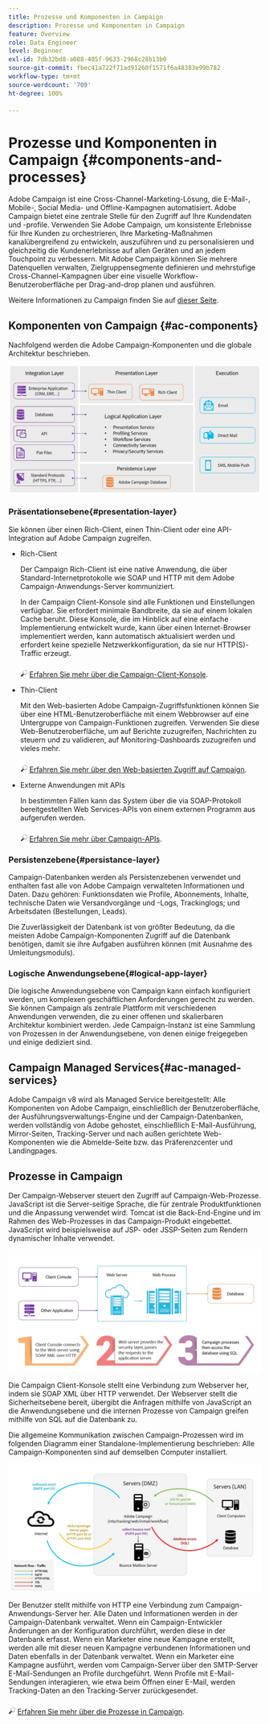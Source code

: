 ```yaml
---
title: Prozesse und Komponenten in Campaign
description: Prozesse und Komponenten in Campaign
feature: Overview
role: Data Engineer
level: Beginner
exl-id: 7db32bd8-a088-405f-9633-2968c28b13b0
source-git-commit: fbec41a722f71ad91260f1571f6a48383e99b782
workflow-type: tm+mt
source-wordcount: '709'
ht-degree: 100%

---
```


# Prozesse und Komponenten in Campaign {#components-and-processes}

Adobe Campaign ist eine Cross-Channel-Marketing-Lösung, die E-Mail-, Mobile-, Social Media- und Offline-Kampagnen automatisiert. Adobe Campaign bietet eine zentrale Stelle für den Zugriff auf Ihre Kundendaten und -profile. Verwenden Sie Adobe Campaign, um konsistente Erlebnisse für Ihre Kunden zu orchestrieren, Ihre Marketing-Maßnahmen kanalübergreifend zu entwickeln, auszuführen und zu personalisieren und gleichzeitig die Kundenerlebnisse auf allen Geräten und an jedem Touchpoint zu verbessern. Mit Adobe Campaign können Sie mehrere Datenquellen verwalten, Zielgruppensegmente definieren und mehrstufige Cross-Channel-Kampagnen über eine visuelle Workflow-Benutzeroberfläche per Drag-and-drop planen und ausführen.

Weitere Informationen zu Campaign finden Sie auf [dieser Seite](../start/get-started.md).

## Komponenten von Campaign {#ac-components}

Nachfolgend werden die Adobe Campaign-Komponenten und die globale Architektur beschrieben.

![](assets/ac-components.png)

### Präsentationsebene{#presentation-layer}

Sie können über einen Rich-Client, einen Thin-Client oder eine API-Integration auf Adobe Campaign zugreifen.

* Rich-Client

   Der Campaign Rich-Client ist eine native Anwendung, die über Standard-Internetprotokolle wie SOAP und HTTP mit dem Adobe Campaign-Anwendungs-Server kommuniziert.

   In der Campaign Client-Konsole sind alle Funktionen und Einstellungen verfügbar. Sie erfordert minimale Bandbreite, da sie auf einem lokalen Cache beruht. Diese Konsole, die im Hinblick auf eine einfache Implementierung entwickelt wurde, kann über einen Internet-Browser implementiert werden, kann automatisch aktualisiert werden und erfordert keine spezielle Netzwerkkonfiguration, da sie nur HTTP(S)-Traffic erzeugt.

   ![](../assets/do-not-localize/glass.png) [Erfahren Sie mehr über die Campaign-Client-Konsole](../start/connect.md).

* Thin-Client

   Mit den Web-basierten Adobe Campaign-Zugriffsfunktionen können Sie über eine HTML-Benutzeroberfläche mit einem Webbrowser auf eine Untergruppe von Campaign-Funktionen zugreifen. Verwenden Sie diese Web-Benutzeroberfläche, um auf Berichte zuzugreifen, Nachrichten zu steuern und zu validieren, auf Monitoring-Dashboards zuzugreifen und vieles mehr.

   ![](../assets/do-not-localize/glass.png) [Erfahren Sie mehr über den Web-basierten Zugriff auf Campaign](../start/connect.md).

* Externe Anwendungen mit APIs

   In bestimmten Fällen kann das System über die via SOAP-Protokoll bereitgestellten Web Services-APIs von einem externen Programm aus aufgerufen werden.

   ![](../assets/do-not-localize/glass.png) [Erfahren Sie mehr über Campaign-APIs](../dev/api.md).

### Persistenzebene{#persistance-layer}

Campaign-Datenbanken werden als Persistenzebenen verwendet und enthalten fast alle von Adobe Campaign verwalteten Informationen und Daten. Dazu gehören: Funktionsdaten wie Profile, Abonnements, Inhalte, technische Daten wie Versandvorgänge und -Logs, Trackinglogs; und Arbeitsdaten (Bestellungen, Leads).

Die Zuverlässigkeit der Datenbank ist von größter Bedeutung, da die meisten Adobe Campaign-Komponenten Zugriff auf die Datenbank benötigen, damit sie ihre Aufgaben ausführen können (mit Ausnahme des Umleitungsmoduls).

### Logische Anwendungsebene{#logical-app-layer}

Die logische Anwendungsebene von Campaign kann einfach konfiguriert werden, um komplexen geschäftlichen Anforderungen gerecht zu werden. Sie können Campaign als zentrale Plattform mit verschiedenen Anwendungen verwenden, die zu einer offenen und skalierbaren Architektur kombiniert werden. Jede Campaign-Instanz ist eine Sammlung von Prozessen in der Anwendungsebene, von denen einige freigegeben und einige dediziert sind.

## Campaign Managed Services{#ac-managed-services}

Adobe Campaign v8 wird als Managed Service bereitgestellt: Alle Komponenten von Adobe Campaign, einschließlich der Benutzeroberfläche, der Ausführungsverwaltungs-Engine und der Campaign-Datenbanken, werden vollständig von Adobe gehostet, einschließlich E-Mail-Ausführung, Mirror-Seiten, Tracking-Server und nach außen gerichtete Web-Komponenten wie die Abmelde-Seite bzw. das Präferenzcenter und Landingpages.

## Prozesse in Campaign

Der Campaign-Webserver steuert den Zugriff auf Campaign-Web-Prozesse. JavaScript ist die Server-seitige Sprache, die für zentrale Produktfunktionen und die Anpassung verwendet wird. Tomcat ist die Back-End-Engine und im Rahmen des Web-Prozesses in das Campaign-Produkt eingebettet. JavaScript wird beispielsweise auf JSP- oder JSSP-Seiten zum Rendern dynamischer Inhalte verwendet.

![](assets/ac-processes.png)

Die Campaign Client-Konsole stellt eine Verbindung zum Webserver her, indem sie SOAP XML über HTTP verwendet. Der Webserver stellt die Sicherheitsebene bereit, übergibt die Anfragen mithilfe von JavaScript an die Anwendungsebene und die internen Prozesse von Campaign greifen mithilfe von SQL auf die Datenbank zu.

Die allgemeine Kommunikation zwischen Campaign-Prozessen wird im folgenden Diagramm einer Standalone-Implementierung beschrieben: Alle Campaign-Komponenten sind auf demselben Computer installiert.

![](assets/ac-standalone.png)

Der Benutzer stellt mithilfe von HTTP eine Verbindung zum Campaign-Anwendungs-Server her. Alle Daten und Informationen werden in der Campaign-Datenbank verwaltet. Wenn ein Campaign-Entwickler Änderungen an der Konfiguration durchführt, werden diese in der Datenbank erfasst. Wenn ein Marketer eine neue Kampagne erstellt, werden alle mit dieser neuen Kampagne verbundenen Informationen und Daten ebenfalls in der Datenbank verwaltet. Wenn ein Marketer eine Kampagne ausführt, werden vom Campaign-Server über den SMTP-Server E-Mail-Sendungen an Profile durchgeführt. Wenn Profile mit E-Mail-Sendungen interagieren, wie etwa beim Öffnen einer E-Mail, werden Tracking-Daten an den Tracking-Server zurückgesendet.

![](../assets/do-not-localize/glass.png) [Erfahren Sie mehr über die Prozesse in Campaign](../architecture/general-architecture.md#dev-env).
